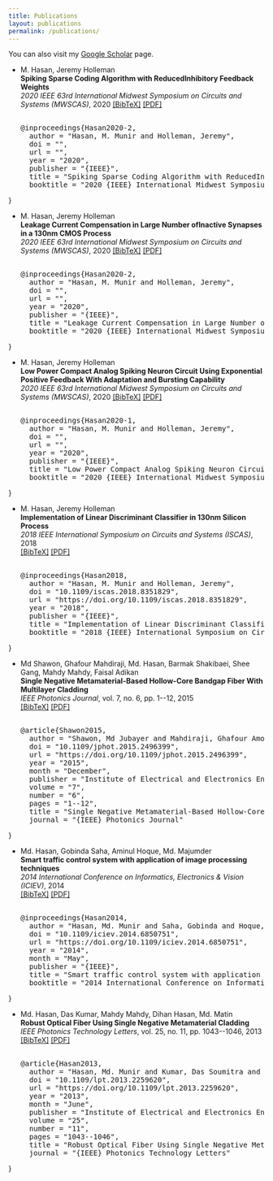 ```yaml
---
title: Publications
layout: publications
permalink: /publications/
--- 
```


You can also visit my [Google Scholar](https://scholar.google.com/citations?user=X8Y3rQIAAAAJ&hl=en) page.

* M. Hasan, Jeremy Holleman  
  **Spiking Sparse Coding Algorithm with ReducedInhibitory Feedback Weights**  
  *2020 IEEE 63rd International Midwest Symposium on Circuits and Systems (MWSCAS)*, 2020
  [[BibTeX]](javascript:toggleBibtex('Hasan2020-3')) [[PDF]]( )  
  <div id="bib_Hasan2020-3" class="bibtex noshow">  
  <pre>  
  @inproceedings{Hasan2020-2,
    author = "Hasan, M. Munir and Holleman, Jeremy",
    doi = "",
    url = "",
    year = "2020",
    publisher = "{IEEE}",
    title = "Spiking Sparse Coding Algorithm with ReducedInhibitory Feedback Weights",
    booktitle = "2020 {IEEE} International Midwest Symposium on Circuits and Systems ({MWSCAS})"
}
  </pre>  
  </div>  

* M. Hasan, Jeremy Holleman  
  **Leakage Current Compensation in Large Number ofInactive Synapses in a 130nm CMOS Process**  
  *2020 IEEE 63rd International Midwest Symposium on Circuits and Systems (MWSCAS)*, 2020
  [[BibTeX]](javascript:toggleBibtex('Hasan2020-2')) [[PDF]]( )  
  <div id="bib_Hasan2020-2" class="bibtex noshow">  
  <pre>  
  @inproceedings{Hasan2020-2,
    author = "Hasan, M. Munir and Holleman, Jeremy",
    doi = "",
    url = "",
    year = "2020",
    publisher = "{IEEE}",
    title = "Leakage Current Compensation in Large Number ofInactive Synapses in a 130nm CMOS Process",
    booktitle = "2020 {IEEE} International Midwest Symposium on Circuits and Systems ({MWSCAS})"
}
  </pre>  
  </div>  

* M. Hasan, Jeremy Holleman  
  **Low Power Compact Analog Spiking Neuron Circuit Using Exponential Positive Feedback With Adaptation and Bursting Capability**  
  *2020 IEEE 63rd International Midwest Symposium on Circuits and Systems (MWSCAS)*, 2020
  [[BibTeX]](javascript:toggleBibtex('Hasan2020-1')) [[PDF]]( )  
  <div id="bib_Hasan2020-1" class="bibtex noshow">  
  <pre>  
  @inproceedings{Hasan2020-1,
    author = "Hasan, M. Munir and Holleman, Jeremy",
    doi = "",
    url = "",
    year = "2020",
    publisher = "{IEEE}",
    title = "Low Power Compact Analog Spiking Neuron Circuit Using Exponential Positive Feedback With Adaptation and Bursting Capability",
    booktitle = "2020 {IEEE} International Midwest Symposium on Circuits and Systems ({MWSCAS})"
}
  </pre>  
  </div>  

* M. Hasan, Jeremy Holleman  
  **Implementation of Linear Discriminant Classifier in 130nm Silicon Process**  
  *2018 IEEE International Symposium on Circuits and Systems (ISCAS)*, 2018  
  [[BibTeX]](javascript:toggleBibtex('Hasan2018')) [[PDF]](https://doi.org/10.1109/iscas.2018.8351829)  
  <div id="bib_Hasan2018" class="bibtex noshow">  
  <pre>  
  @inproceedings{Hasan2018,
    author = "Hasan, M. Munir and Holleman, Jeremy",
    doi = "10.1109/iscas.2018.8351829",
    url = "https://doi.org/10.1109/iscas.2018.8351829",
    year = "2018",
    publisher = "{IEEE}",
    title = "Implementation of Linear Discriminant Classifier in 130nm Silicon Process",
    booktitle = "2018 {IEEE} International Symposium on Circuits and Systems ({ISCAS})"
}
  </pre>  
  </div>  

* Md Shawon, Ghafour Mahdiraji, Md. Hasan, Barmak Shakibaei, Shee Gang, Mahdy Mahdy, Faisal Adikan  
  **Single Negative Metamaterial-Based Hollow-Core Bandgap Fiber With Multilayer Cladding**  
  *IEEE Photonics Journal*, vol. 7, no. 6, pp. 1--12, 2015  
  [[BibTeX]](javascript:toggleBibtex('Shawon2015')) [[PDF]](https://doi.org/10.1109/jphot.2015.2496399)  
  <div id="bib_Shawon2015" class="bibtex noshow">  
  <pre>  
  @article{Shawon2015,
    author = "Shawon, Md Jubayer and Mahdiraji, Ghafour Amouzad and Hasan, Md. Munir and Shakibaei, Barmak Honarvar and Gang, Shee Yu and Mahdy, Mahdy Rahman Chowdhury and Adikan, Faisal Rafiq Mahamd",
    doi = "10.1109/jphot.2015.2496399",
    url = "https://doi.org/10.1109/jphot.2015.2496399",
    year = "2015",
    month = "December",
    publisher = "Institute of Electrical and Electronics Engineers ({IEEE})",
    volume = "7",
    number = "6",
    pages = "1--12",
    title = "Single Negative Metamaterial-Based Hollow-Core Bandgap Fiber With Multilayer Cladding",
    journal = "{IEEE} Photonics Journal"
}
  </pre>  
  </div>  

* Md. Hasan, Gobinda Saha, Aminul Hoque, Md. Majumder  
  **Smart traffic control system with application of image processing techniques**  
  *2014 International Conference on Informatics, Electronics \& Vision (ICIEV)*, 2014  
  [[BibTeX]](javascript:toggleBibtex('Hasan2014')) [[PDF]](https://doi.org/10.1109/iciev.2014.6850751)  
  <div id="bib_Hasan2014" class="bibtex noshow">  
  <pre>  
  @inproceedings{Hasan2014,
    author = "Hasan, Md. Munir and Saha, Gobinda and Hoque, Aminul and Majumder, Md. Badruddoja",
    doi = "10.1109/iciev.2014.6850751",
    url = "https://doi.org/10.1109/iciev.2014.6850751",
    year = "2014",
    month = "May",
    publisher = "{IEEE}",
    title = "Smart traffic control system with application of image processing techniques",
    booktitle = "2014 International Conference on Informatics, Electronics {\\&} Vision ({ICIEV})"
}
  </pre>  
  </div>  

* Md. Hasan, Das Kumar, Mahdy Mahdy, Dihan Hasan, Md. Matin  
  **Robust Optical Fiber Using Single Negative Metamaterial Cladding**  
  *IEEE Photonics Technology Letters*, vol. 25, no. 11, pp. 1043--1046, 2013  
  [[BibTeX]](javascript:toggleBibtex('Hasan2013')) [[PDF]](https://doi.org/10.1109/lpt.2013.2259620)  
  <div id="bib_Hasan2013" class="bibtex noshow">  
  <pre>  
  @article{Hasan2013,
    author = "Hasan, Md. Munir and Kumar, Das Soumitra and Mahdy, Mahdy Rahman Chowdhury and Hasan, Dihan Nuruddin and Matin, Md. Abdul",
    doi = "10.1109/lpt.2013.2259620",
    url = "https://doi.org/10.1109/lpt.2013.2259620",
    year = "2013",
    month = "June",
    publisher = "Institute of Electrical and Electronics Engineers ({IEEE})",
    volume = "25",
    number = "11",
    pages = "1043--1046",
    title = "Robust Optical Fiber Using Single Negative Metamaterial Cladding",
    journal = "{IEEE} Photonics Technology Letters"
}
  </pre>  
  </div>  

